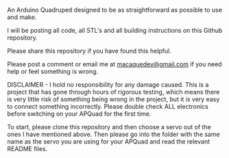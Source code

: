 An Arduino Quadruped designed to be as straightforward as possible to use and make.

I will be posting all code, all STL's and all building instructions on this Github repository.

Please share this repository if you have found this helpful.

Please post a comment or email me at macaquedev@gmail.com if you need help or feel something is wrong.

DISCLAIMER - I hold no responsibility for any damage caused. This is a project that has gone through hours of rigorous testing, which means there is very little risk of something being wrong in the project, but it is very easy to connect something incorrectly. Please double check ALL electronics before switching on your APQuad for the first time.

To start, please clone this repository and then choose a servo out of the ones I have mentioned above. Then please go into the folder with the same name as the servo you are using for your APQuad and read the relevant README files.
